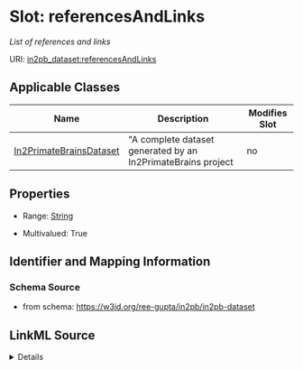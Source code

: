 # Slot: referencesAndLinks


_List of references and links_



URI: [in2pb_dataset:referencesAndLinks](https://w3id.org/ree-gupta/in2pb/in2pb-datasetreferencesAndLinks)



<!-- no inheritance hierarchy -->




## Applicable Classes

| Name | Description | Modifies Slot |
| --- | --- | --- |
[In2PrimateBrainsDataset](In2PrimateBrainsDataset.md) | "A complete dataset generated by an In2PrimateBrains project |  no  |







## Properties

* Range: [String](String.md)

* Multivalued: True





## Identifier and Mapping Information







### Schema Source


* from schema: https://w3id.org/ree-gupta/in2pb/in2pb-dataset




## LinkML Source

<details>
```yaml
name: referencesAndLinks
description: List of references and links
from_schema: https://w3id.org/ree-gupta/in2pb/in2pb-dataset
close_mappings:
- openminds_core:uRL
- bids:ReferencesAndLinks(metadata)
rank: 1000
multivalued: true
alias: referencesAndLinks
domain_of:
- In2PrimateBrainsDataset
range: string

```
</details>
